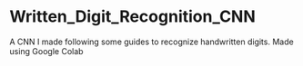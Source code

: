 # Written_Digit_Recognition_CNN
A CNN I made following some guides to recognize handwritten digits. Made using Google Colab
